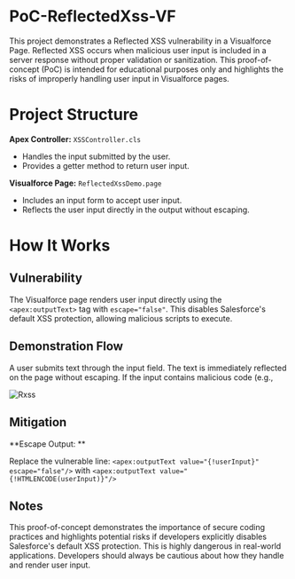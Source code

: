 # PoC-ReflectedXss-VF

This project demonstrates a Reflected XSS vulnerability in a Visualforce Page. Reflected XSS occurs when malicious user input is included in a server response without proper validation or sanitization. This proof-of-concept (PoC) is intended for educational purposes only and highlights the risks of improperly handling user input in Visualforce pages.

# Project Structure
**Apex Controller:** `XSSController.cls`
- Handles the input submitted by the user.
- Provides a getter method to return user input.

**Visualforce Page:** `ReflectedXssDemo.page`
- Includes an input form to accept user input.
- Reflects the user input directly in the output without escaping.

# How It Works
## Vulnerability
The Visualforce page renders user input directly using the `<apex:outputText>` tag with `escape="false"`.
This disables Salesforce's default XSS protection, allowing malicious scripts to execute.

## Demonstration Flow
A user submits text through the input field.
The text is immediately reflected on the page without escaping.
If the input contains malicious code (e.g., <script> tags), the browser executes it, demonstrating the XSS vulnerability.

## Setup Instructions

  **Deploy the Code:**

  Upload the provided XSSController.cls and ReflectedXssDemo.page to your Salesforce org.

  **Access the Page**
- Open the ReflectedXssDemo.page in your browser.
- Example URL: https://[your-salesforce-instance]/apex/ReflectedXssDemo
  
## Exploitation Example
Payload: <script>alert(document.cookie)</script>
  
![Rxss](https://github.com/user-attachments/assets/a4f5cb0f-3185-4eff-b804-dfabdfdec346)
  
 ## Mitigation
 **Escape Output: **
 
 Replace the vulnerable line:
 `<apex:outputText value="{!userInput}" escape="false"/>`
 with
`<apex:outputText value="{!HTMLENCODE(userInput)}"/>`

## Notes
This proof-of-concept demonstrates the importance of secure coding practices and highlights potential risks if developers explicitly disables Salesforce's default XSS protection. This is highly dangerous in real-world applications. Developers should always be cautious about how they handle and render user input.
